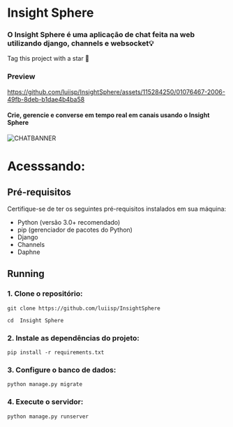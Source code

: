 # Insight Sphere

### O Insight Sphere é uma aplicação de chat feita na web utilizando django, channels e websocket💡

Tag this project with a star 🌟

### Preview
https://github.com/luiisp/InsightSphere/assets/115284250/01076467-2006-49fb-8deb-b1dae4b4ba58


#### Crie, gerencie e converse em tempo real em canais usando o Insight Sphere

![CHATBANNER](https://github.com/luiisp/InsightSphere/assets/115284250/559ea361-e148-47a3-beab-4a648a577de3)

# Acesssando:

## Pré-requisitos

Certifique-se de ter os seguintes pré-requisitos instalados em sua máquina:

- Python (versão 3.0+ recomendado)
- pip (gerenciador de pacotes do Python)
- Django
- Channels
- Daphne

## Running

### 1. Clone o repositório:
   
```git clone https://github.com/luiisp/InsightSphere```

```cd  Insight Sphere```

### 2. Instale as dependências do projeto:

```pip install -r requirements.txt```

### 3. Configure o banco de dados:
   
 ```python manage.py migrate```

### 4. Execute o servidor:

```python manage.py runserver```


